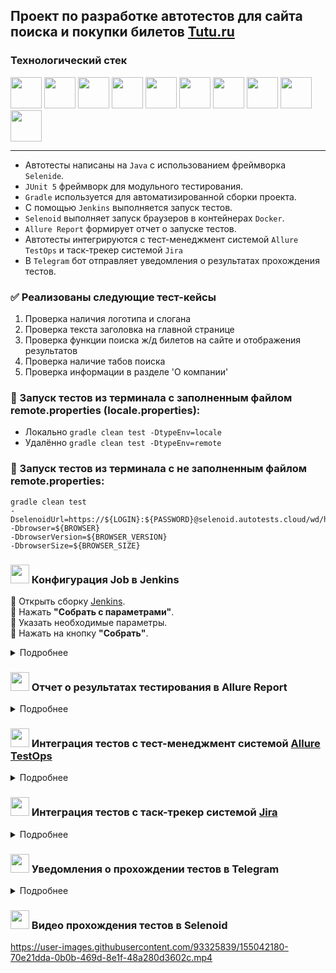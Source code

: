 ## Проект по разработке автотестов для сайта поиска и покупки билетов [Tutu.ru](https://www.tutu.ru/)
### Технологический стек
<img src="https://user-images.githubusercontent.com/93325839/154862413-4bb9b756-15b8-427d-92c1-1a340c181315.png"  height="50"/> <img src="https://user-images.githubusercontent.com/93325839/154862433-be90aa45-f19f-4e1e-8e22-d1b600615b49.png"  height="50"/> <img src="https://user-images.githubusercontent.com/93325839/154862453-a583af29-90d9-4a54-9a39-9964c45b443a.png"  height="50"/> <img src="https://user-images.githubusercontent.com/93325839/154862486-9da17504-c697-4f75-8d7e-d9d6a0ad09ed.png"  height="50"/> <img src="https://user-images.githubusercontent.com/93325839/154862525-f8f1fc2d-f979-4e0b-9981-5a322ef58b56.png"  height="50"/> <img src="https://user-images.githubusercontent.com/93325839/154862578-b50fa136-7b0b-43ae-ae32-6b0bc2511caa.png"  height="50"/> <img src="https://user-images.githubusercontent.com/93325839/154862600-5b1a419e-2a5d-407a-ad46-440ff0fb30de.png"  height="50"/> <img src="https://user-images.githubusercontent.com/93325839/154862620-50321a56-e42b-4a8e-8e66-6ad3761c8877.png"  height="50"/> <img src="https://user-images.githubusercontent.com/93325839/154862659-51fda643-d471-4b70-8223-e240e3e4722c.png"  height="50"/> <img src="https://user-images.githubusercontent.com/93325839/154862695-0c968a13-c8f7-41e8-bcda-f42ef8d33127.png"  height="50"/> 

-----
* Автотесты написаны на ``Java`` с использованием фреймворка ``Selenide``.
* ``JUnit 5`` фреймворк для модульного тестирования.
* ``Gradle`` используется для автоматизированной сборки проекта.
* С помощью ``Jenkins`` выполняется запуск тестов.
* ``Selenoid`` выполняет запуск браузеров в контейнерах ``Docker``.
* ``Allure Report`` формирует отчет о запуске тестов.
* Автотесты интегрируются с тест-менеджмент системой ``Allure TestOps`` и таск-трекер системой ``Jira``
* В ``Telegram`` бот отправляет уведомления о результатах прохождения тестов.

### ✅  Реализованы следующие тест-кейсы

1. Проверка наличия логотипа и слогана
2. Проверка текста заголовка на главной странице
3. Проверка функции поиска ж/д билетов на сайте и отображения результатов
4. Проверка наличие табов поиска
5. Проверка информации в разделе 'О компании'

### 🚀 Запуск тестов из терминала с заполненным файлом remote.properties (locale.properties):
* Локально ``gradle clean test -DtypeEnv=locale``
* Удалённо ``gradle clean test -DtypeEnv=remote``

### 🚀 Запуск тестов из терминала с не заполненным файлом remote.properties:

    gradle clean test     
    -DselenoidUrl=https://${LOGIN}:${PASSWORD}@selenoid.autotests.cloud/wd/hub/     
    -Dbrowser=${BROWSER}        
    -DbrowserVersion=${BROWSER_VERSION}         
    -DbrowserSize=${BROWSER_SIZE}
  
### <img src="https://user-images.githubusercontent.com/93325839/154862578-b50fa136-7b0b-43ae-ae32-6b0bc2511caa.png"  height="30"/> Конфигурация Job в Jenkins 
🔴 Открыть сборку [Jenkins](https://jenkins.autotests.cloud/job/009_qaguru_j_unicorn_TutuRu_UI_Test).  
🔴 Нажать **"Собрать с параметрами"**.  
🔴 Указать необходимые параметры.  
🔴 Нажать на кнопку **"Собрать"**. 
<details>
  <summary>Подробнее</summary>  
  
<img src="https://user-images.githubusercontent.com/93325839/154866866-3497cc50-c7b6-4c6c-a66f-72435aa97fbe.png"  />  
<img src="https://user-images.githubusercontent.com/93325839/154866961-9acc7505-da3c-4e29-adac-79d39650de3f.png"  />
  


🔴 Чтобы посмотреть сформированный отчет о прохождении тестов в Allure Report необходимо нажать на ссылку/иконку **"Allure Report"**.  
  
  <img src="https://user-images.githubusercontent.com/93325839/154867361-e5ce60f4-734c-44af-b391-0f0ec40a9aa1.png"  />  
  </details>

### <img src="https://user-images.githubusercontent.com/93325839/154862525-f8f1fc2d-f979-4e0b-9981-5a322ef58b56.png" height="30"/> Отчет о результатах тестирования в Allure Report

<details>
  <summary>Подробнее</summary> 
  
  **1.** Страница «Overview».

<img src="https://user-images.githubusercontent.com/93325839/154868716-9293ac59-1629-4ddc-b035-c3995e7203ae.png" />  

* ALLURE REPORT - отображает дату и время прохождения общее количество тестов, а также диаграмму с указанием процента и количества успешных, упавших и сломавшихся в процессе выполнения тестов
* TREND - отображает тренд прохождения тестов от сборки к сборке
* SUITES - отображает распределение результатов тестов по тестовым наборам
* FEATURES BY STORIES - отображает распределение тестов по функционалу, который они проверяют
  
  
**2.** Страница «Suites».  

На данной странице представляется распределение выполнявшихся тестов по тестовым наборам или классам, в которых находятся тестовые методы.  
  Каждый тестовый набор содержит скриншот, сделанный после последнего шага, видео прохождения и консольные логи браузера.

<img src="https://user-images.githubusercontent.com/93325839/154868805-59f2e359-3cad-4710-94f8-140afc542674.png" />  
  


     
**3.** Страница «Graphs».

На этой странице можно получить информацию о тестовом прогоне в графическом виде: статус прогона, распределение тестов по их критичности, длительности прохождения, перезапусках, категориях дефектах.  

<img src="https://user-images.githubusercontent.com/93325839/154868860-05fc64cd-c20b-4194-9916-aac8a8380778.png" />  

    
**4.** Страница «Timeline».  

Данная страница визуализирует временные рамки прохождения каждого теста.  

<img src="https://user-images.githubusercontent.com/93325839/154868914-c633a14b-1193-4dca-bc9a-3ad7ee2cf992.png" />  

</details>  

### <img src="https://user-images.githubusercontent.com/93325839/154862620-50321a56-e42b-4a8e-8e66-6ad3761c8877.png" height="30"/> Интеграция тестов c тест-менеджмент системой [Allure TestOps](https://allure.autotests.cloud/project/1035/dashboards/1960)

<details>
  <summary>Подробнее</summary> 

  
📎 **Dashboards.**  

* *Launches widget* - показывает последние 5 запусков со ссылками на статусы запусков и тестов для каждого запуска.
* *Test Case Automation widget* - rоличество тестовых примеров и распределение между ручными тестами и автоматизированными тестами.
* *Test Case Status widget* - показывает статус последнего выполнения (Passed, failed).
* *Test case tree map widget* - показывает распределение тестовых примеров между существующими представлениями.
* *Tops test cases widget* - предоставляет информацию о наихудших тестовых примерах с точки зрения показателя успешности и продолжительности тестового примера.
* *Launch trend widget* - виджет статистики тренда, показывает количество выполненных тестов в связи со статусом.
    
<img src="https://user-images.githubusercontent.com/93325839/154869105-d93c0d2b-45e1-4305-a131-16abd05cf6a2.png" />  
  
  

📎 **Test cases.**  

<img src="https://user-images.githubusercontent.com/93325839/154869159-57c3fcd3-40a8-43d2-82c7-b8b7fa760843.png" />  
  
<img src="https://user-images.githubusercontent.com/93325839/154869221-1e6e34f9-126d-4c23-9bbc-13f76f30874c.png" />
  
  
📎 **Launches. Запуски тестов.**  

<img src="https://user-images.githubusercontent.com/93325839/154869275-63278525-abe7-4021-92e1-fc2ed3c3e6bb.png" />  
  

</details>  

### <img src="https://user-images.githubusercontent.com/93325839/154862659-51fda643-d471-4b70-8223-e240e3e4722c.png"  height="30"/> Интеграция тестов c таск-трекер системой [Jira](https://jira.autotests.cloud/browse/HOMEWORK-343)  



<details>
  <summary>Подробнее</summary>  
  
  #### Запускаемые кейсы и их результаты можно добавить в Jira.
  
<img src="https://user-images.githubusercontent.com/93325839/154869390-8a38c0af-bb4d-49dc-bcac-a0317c28b83e.png" />  
 
</details>

### <img src="https://user-images.githubusercontent.com/93325839/154862695-0c968a13-c8f7-41e8-bcda-f42ef8d33127.png"  height="30"/>  Уведомления о прохождении тестов в Telegram  
<details>
  <summary>Подробнее</summary>
  
#### После прохождения тестов, в telegram канал приходит оповещение с результами.

<img src="https://user-images.githubusercontent.com/93325839/154869482-f29c7579-ede5-4819-b84a-a969a8832d2b.png" />  
  
</details>  

### <img src="https://user-images.githubusercontent.com/93325839/154862600-5b1a419e-2a5d-407a-ad46-440ff0fb30de.png"  height="30"/> Видео прохождения тестов в Selenoid   

https://user-images.githubusercontent.com/93325839/155042180-70e21dda-0b0b-469d-8e1f-48a280d3602c.mp4



